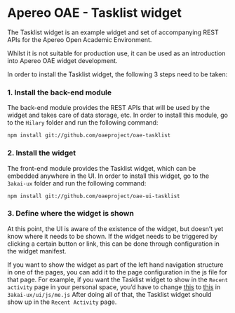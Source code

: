 # Apereo OAE - Tasklist widget

The Tasklist widget is an example widget and set of accompanying REST APIs for the Apereo Open Academic Environment.

Whilst it is not suitable for production use, it can be used as an introduction into Apereo OAE widget development.

In order to install the Tasklist widget, the following 3 steps need to be taken:

### 1. Install the back-end module

The back-end module provides the REST APIs that will be used by the widget and takes care of data storage, etc.
In order to install this module, go to the `Hilary` folder and run the following command:

```
npm install git://github.com/oaeproject/oae-tasklist
```

### 2. Install the widget

The front-end module provides the Tasklist widget, which can be embedded anywhere in the UI.
In order to install this widget, go to the `3akai-ux` folder and run the following command:

```
npm install git://github.com/oaeproject/oae-ui-tasklist
```

### 3. Define where the widget is shown

At this point, the UI is aware of the existence of the widget, but doesn’t yet know where it needs to be shown. If the widget needs to be triggered by clicking a certain button or link, this can be done through configuration in the widget manifest.

If you want to show the widget as part of the left hand navigation structure in one of the pages, you can add it to the page configuration in the js file for that page.
For example, if you want the Tasklist widget to show in the `Recent activity` page in your personal space, you’d have to change [this](https://gist.github.com/nicolaasmatthijs/97bdf6b71186c69ba021) to [this](https://gist.github.com/nicolaasmatthijs/dd8a0a46d9f276ad001b) in `3akai-ux/ui/js/me.js`
After doing all of that, the Tasklist widget should show up in the `Recent Activity` page.
